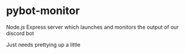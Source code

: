 # pybot-monitor

Node.js Express server which launches and monitors the output of our discord bot

Just needs prettying up a little

